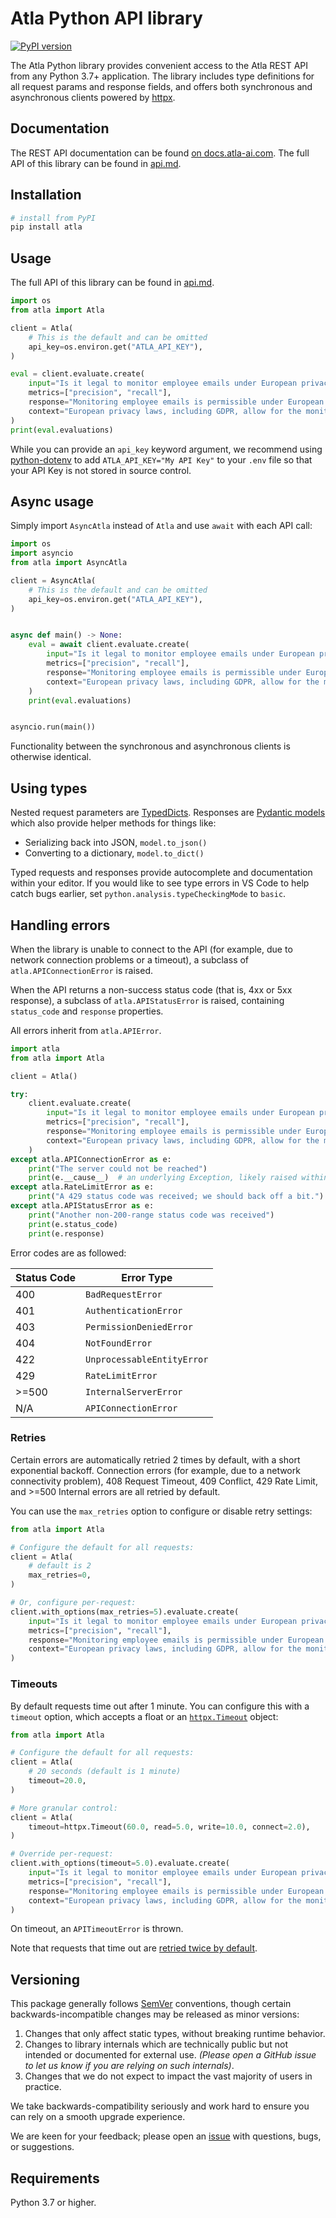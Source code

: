 # Atla Python API library

[![PyPI version](https://img.shields.io/pypi/v/atla.svg)](https://pypi.org/project/atla/)

The Atla Python library provides convenient access to the Atla REST API from any Python 3.7+
application. The library includes type definitions for all request params and response fields,
and offers both synchronous and asynchronous clients powered by [httpx](https://github.com/encode/httpx).

## Documentation

The REST API documentation can be found [on docs.atla-ai.com](https://docs.atla-ai.com). The full API of this library can be found in [api.md](api.md).

## Installation

```sh
# install from PyPI
pip install atla
```

## Usage

The full API of this library can be found in [api.md](api.md).

```python
import os
from atla import Atla

client = Atla(
    # This is the default and can be omitted
    api_key=os.environ.get("ATLA_API_KEY"),
)

eval = client.evaluate.create(
    input="Is it legal to monitor employee emails under European privacy laws?",
    metrics=["precision", "recall"],
    response="Monitoring employee emails is permissible under European privacy laws like GDPR, provided there's a legitimate purpose.",
    context="European privacy laws, including GDPR, allow for the monitoring of employee emails under strict conditions. The employer must demonstrate that the monitoring is necessary for a legitimate purpose, such as protecting company assets or compliance with legal obligations. Employees must be informed about the monitoring in advance, and the privacy impact should be assessed to minimize intrusion.",
)
print(eval.evaluations)
```

While you can provide an `api_key` keyword argument,
we recommend using [python-dotenv](https://pypi.org/project/python-dotenv/)
to add `ATLA_API_KEY="My API Key"` to your `.env` file
so that your API Key is not stored in source control.

## Async usage

Simply import `AsyncAtla` instead of `Atla` and use `await` with each API call:

```python
import os
import asyncio
from atla import AsyncAtla

client = AsyncAtla(
    # This is the default and can be omitted
    api_key=os.environ.get("ATLA_API_KEY"),
)


async def main() -> None:
    eval = await client.evaluate.create(
        input="Is it legal to monitor employee emails under European privacy laws?",
        metrics=["precision", "recall"],
        response="Monitoring employee emails is permissible under European privacy laws like GDPR, provided there's a legitimate purpose.",
        context="European privacy laws, including GDPR, allow for the monitoring of employee emails under strict conditions. The employer must demonstrate that the monitoring is necessary for a legitimate purpose, such as protecting company assets or compliance with legal obligations. Employees must be informed about the monitoring in advance, and the privacy impact should be assessed to minimize intrusion.",
    )
    print(eval.evaluations)


asyncio.run(main())
```

Functionality between the synchronous and asynchronous clients is otherwise identical.

## Using types

Nested request parameters are [TypedDicts](https://docs.python.org/3/library/typing.html#typing.TypedDict). Responses are [Pydantic models](https://docs.pydantic.dev) which also provide helper methods for things like:

- Serializing back into JSON, `model.to_json()`
- Converting to a dictionary, `model.to_dict()`

Typed requests and responses provide autocomplete and documentation within your editor. If you would like to see type errors in VS Code to help catch bugs earlier, set `python.analysis.typeCheckingMode` to `basic`.

## Handling errors

When the library is unable to connect to the API (for example, due to network connection problems or a timeout), a subclass of `atla.APIConnectionError` is raised.

When the API returns a non-success status code (that is, 4xx or 5xx
response), a subclass of `atla.APIStatusError` is raised, containing `status_code` and `response` properties.

All errors inherit from `atla.APIError`.

```python
import atla
from atla import Atla

client = Atla()

try:
    client.evaluate.create(
        input="Is it legal to monitor employee emails under European privacy laws?",
        metrics=["precision", "recall"],
        response="Monitoring employee emails is permissible under European privacy laws like GDPR, provided there's a legitimate purpose.",
        context="European privacy laws, including GDPR, allow for the monitoring of employee emails under strict conditions. The employer must demonstrate that the monitoring is necessary for a legitimate purpose, such as protecting company assets or compliance with legal obligations. Employees must be informed about the monitoring in advance, and the privacy impact should be assessed to minimize intrusion.",
    )
except atla.APIConnectionError as e:
    print("The server could not be reached")
    print(e.__cause__)  # an underlying Exception, likely raised within httpx.
except atla.RateLimitError as e:
    print("A 429 status code was received; we should back off a bit.")
except atla.APIStatusError as e:
    print("Another non-200-range status code was received")
    print(e.status_code)
    print(e.response)
```

Error codes are as followed:

| Status Code | Error Type                 |
| ----------- | -------------------------- |
| 400         | `BadRequestError`          |
| 401         | `AuthenticationError`      |
| 403         | `PermissionDeniedError`    |
| 404         | `NotFoundError`            |
| 422         | `UnprocessableEntityError` |
| 429         | `RateLimitError`           |
| >=500       | `InternalServerError`      |
| N/A         | `APIConnectionError`       |

### Retries

Certain errors are automatically retried 2 times by default, with a short exponential backoff.
Connection errors (for example, due to a network connectivity problem), 408 Request Timeout, 409 Conflict,
429 Rate Limit, and >=500 Internal errors are all retried by default.

You can use the `max_retries` option to configure or disable retry settings:

```python
from atla import Atla

# Configure the default for all requests:
client = Atla(
    # default is 2
    max_retries=0,
)

# Or, configure per-request:
client.with_options(max_retries=5).evaluate.create(
    input="Is it legal to monitor employee emails under European privacy laws?",
    metrics=["precision", "recall"],
    response="Monitoring employee emails is permissible under European privacy laws like GDPR, provided there's a legitimate purpose.",
    context="European privacy laws, including GDPR, allow for the monitoring of employee emails under strict conditions. The employer must demonstrate that the monitoring is necessary for a legitimate purpose, such as protecting company assets or compliance with legal obligations. Employees must be informed about the monitoring in advance, and the privacy impact should be assessed to minimize intrusion.",
)
```

### Timeouts

By default requests time out after 1 minute. You can configure this with a `timeout` option,
which accepts a float or an [`httpx.Timeout`](https://www.python-httpx.org/advanced/#fine-tuning-the-configuration) object:

```python
from atla import Atla

# Configure the default for all requests:
client = Atla(
    # 20 seconds (default is 1 minute)
    timeout=20.0,
)

# More granular control:
client = Atla(
    timeout=httpx.Timeout(60.0, read=5.0, write=10.0, connect=2.0),
)

# Override per-request:
client.with_options(timeout=5.0).evaluate.create(
    input="Is it legal to monitor employee emails under European privacy laws?",
    metrics=["precision", "recall"],
    response="Monitoring employee emails is permissible under European privacy laws like GDPR, provided there's a legitimate purpose.",
    context="European privacy laws, including GDPR, allow for the monitoring of employee emails under strict conditions. The employer must demonstrate that the monitoring is necessary for a legitimate purpose, such as protecting company assets or compliance with legal obligations. Employees must be informed about the monitoring in advance, and the privacy impact should be assessed to minimize intrusion.",
)
```

On timeout, an `APITimeoutError` is thrown.

Note that requests that time out are [retried twice by default](#retries).

## Versioning

This package generally follows [SemVer](https://semver.org/spec/v2.0.0.html) conventions, though certain backwards-incompatible changes may be released as minor versions:

1. Changes that only affect static types, without breaking runtime behavior.
2. Changes to library internals which are technically public but not intended or documented for external use. _(Please open a GitHub issue to let us know if you are relying on such internals)_.
3. Changes that we do not expect to impact the vast majority of users in practice.

We take backwards-compatibility seriously and work hard to ensure you can rely on a smooth upgrade experience.

We are keen for your feedback; please open an [issue](https://www.github.com/atla-ai/atla-sdk-python/issues) with questions, bugs, or suggestions.

## Requirements

Python 3.7 or higher.
